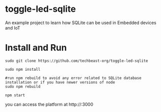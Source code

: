 # toggle-led-sqlite
An example project to learn how SQLite can be used in Embedded devices and IoT

# Install and Run
```
sudo git clone https://github.com/techbeast-org/toggle-led-sqlite

sudo npm install

#run npm rebuild to avoid any error related to SQLite database installation or if you have newer versions of node
sudo npm rebuild

npm start

```
you can access the platform at http://<YOUR-RPI-IP-ADDRESS>:3000 

